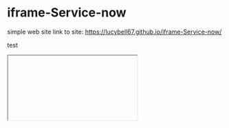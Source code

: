# iframe-Service-now
simple web site
link to site: https://lucybell67.github.io/iframe-Service-now/

test

<iframe "src="https://dev48352.service-now.com/login_cpw.do/"></iframe>
